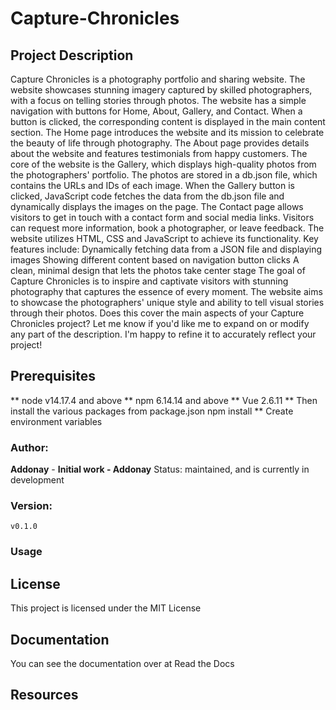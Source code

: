 # Capture-Chronicles
## Project Description
Capture Chronicles is a photography portfolio and sharing website. The website showcases stunning imagery captured by skilled photographers, with a focus on telling stories through photos.
The website has a simple navigation with buttons for Home, About, Gallery, and Contact. When a button is clicked, the corresponding content is displayed in the main content section.
The Home page introduces the website and its mission to celebrate the beauty of life through photography. The About page provides details about the website and features testimonials from happy customers.
The core of the website is the Gallery, which displays high-quality photos from the photographers' portfolio. The photos are stored in a db.json file, which contains the URLs and IDs of each image. When the Gallery button is clicked, JavaScript code fetches the data from the db.json file and dynamically displays the images on the page.
The Contact page allows visitors to get in touch with a contact form and social media links. Visitors can request more information, book a photographer, or leave feedback.
The website utilizes HTML, CSS and JavaScript to achieve its functionality. Key features include:
Dynamically fetching data from a JSON file and displaying images
Showing different content based on navigation button clicks
A clean, minimal design that lets the photos take center stage
The goal of Capture Chronicles is to inspire and captivate visitors with stunning photography that captures the essence of every moment. The website aims to showcase the photographers' unique style and ability to tell visual stories through their photos.
Does this cover the main aspects of your Capture Chronicles project? Let me know if you'd like me to expand on or modify any part of the description. I'm happy to refine it to accurately reflect your project!

## Prerequisites
** node v14.17.4 and above
** npm 6.14.14 and above
** Vue 2.6.11
** Then install the various packages from package.json npm install
** Create environment variables

### Author:

**Addonay** - **Initial work - Addonay**
Status:
    maintained, and is currently in development
### Version:
    v0.1.0
### Usage

## License
This project is licensed under the MIT License

## Documentation
You can see the documentation over at Read the Docs

## Resources
